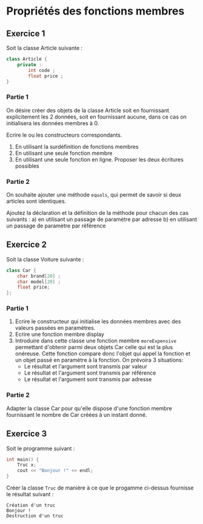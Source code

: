 # Propriétés des fonctions membres

## Exercice 1

Soit la classe Article suivante :
```cpp
class Article {
    private :
        int code ;
        float price ;
}
```

### Partie 1

On désire créer des objets de la classe Article soit en fournissant explicitement les 2 données, soit en fournissant aucune, dans ce cas on initialisera les données membres à 0.

Ecrire le ou les constructeurs correspondants.
1) En utilisant la surdéfinition de fonctions membres
2) En utilisant une seule fonction membre
3) En utilisant une seule fonction en ligne. Proposer les deux écritures possibles

### Partie 2

On souhaite ajouter une méthode ```equals```, qui permet de savoir si deux articles sont identiques.

Ajoutez la déclaration et la définition de la méthode pour chacun des cas suivants :
a) en utilisant un passage de paramètre par adresse
b) en utilisant un passage de paramètre par référence

## Exercice 2

Soit la classe Voiture suivante :
```cpp
class Car {
    char brand[20] ;
    char model[20] ;
    float price;
};
```

### Partie 1

1) Ecrire le constructeur qui initialise les données membres avec des valeurs passées en paramètres.
2) Ecrire une fonction membre display
3) Introduire dans cette classe une fonction membre ```moreExpensive``` permettant d'obtenir parmi deux objets Car celle qui est la plus onéreuse. Cette fonction compare donc l'objet qui appel la fonction et un objet passé en paramètre à la fonction. On prévoira 3 situations:
    + Le résultat et l'argument sont transmis par valeur
    + Le résultat et l'argument sont transmis par référence
    + Le résultat et l'argument sont transmis par adresse

### Partie 2

Adapter la classe Car pour qu'elle dispose d'une fonction membre fournissant le nombre de Car créées à un instant donné.

## Exercice 3

Soit le programme suivant :

```cpp
int main() {
    Truc x;
    cout << "Bonjour !" << endl;
}
```

Créer la classe ```Truc``` de manière à ce que le progamme ci-dessus fournisse le résultat suivant :

```
Création d'un truc
Bonjour !
Destruction d'un truc
```